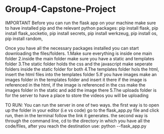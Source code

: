 # Group4-Capstone-Project
IMPORTANT
Before you can run the flask app on your machine make sure to have installed pip and the relevant python packages:
 pip install flask,
 pip install flask_socketio,
 pip install secrets,
 pip install werkzeug,
 pip install os,
 pip install random,
 
 Once you have all the necessary packages installed you can start downloading the files/folders.
 1.Make sure everything is inside one main folder
 2.inside the main folder make sure you have a static and templates folder
 3.The static folder holds the css and the javascript make seperate folders inside the static folder for both
 4.The templates folder hols the html, insert the html files into the templates folder
 5.If you have images make an images folder in the templates folder and insert it there if the image is referenced in the html, if the image is referenced in the css make the images folder in the static and add the image there
 5.The uploads folder is for the server to have a place to store the videos you will be uploading
 
 TO RUN:
 You can run the server in one of two ways.
 the first way is to open up the folder in your editor (i.e vs code) go to the flask_app.py file and click run, then in the terminal follow the link it generates.
 the second way is through the command line, cd to the directory in which you have all the code/files, after you reach the destination use:
 python --flask_app.py
 
